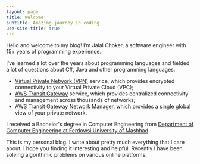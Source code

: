 ```yaml
---
layout: page
title: Welcome!
subtitle: Amazing journey in coding
use-site-title: true
---
```


Hello and welcome to my blog! I’m Jalal Choker, a software engineer with 15+ years of programming experience.

I’ve learned a lot over the years about programming languages and fielded a lot of questions about C#, Java and other programming languages.
* [Virtual Private Network (VPN)](http://docs.aws.amazon.com/AmazonVPC/latest/UserGuide/vpn-connections.html) service, which provides encrypted connectivity to your Virtual Private Cloud (VPC);
* [AWS Transit Gateway](https://aws.amazon.com/transit-gateway/) service, which provides centralized connectivity and management across thousands of networks;
* [AWS Transit Gateway Network Manager](https://aws.amazon.com/transit-gateway/network-manager/), which provides a single global view of your private network.

I received a Bachelor's degree in Computer Engineering from [Department of Computer Engineering at Ferdowsi University of Mashhad](http://en.um.ac.ir/content/Department-of-Computer-Engineering).

This is my personal blog. I write about pretty much everything that I care about. I hope you finding it interesting and helpful. Recently I have been solving algorithmic problems on various online platforms.
